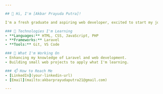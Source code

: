 ```yaml
---

## 👋 Hi, I'm [Akbar Prayuda Putra]!

I'm a fresh graduate and aspiring web developer, excited to start my journey in tech. I enjoy learning new things and building simple projects to improve my skills.

### 🔧 Technologies I'm Learning
- **Languages:** HTML, CSS, JavaScript, PHP
- **Frameworks:** Laravel
- **Tools:** Git, VS Code

### 🌱 What I'm Working On
- Enhancing my knowledge of Laravel and web development.
- Building small web projects to apply what I'm learning.

### 📫 How to Reach Me
- [LinkedIn](your-linkedin-url)
- [Email](mailto:akbarprayudaputra21@gmail.com)

---
```

